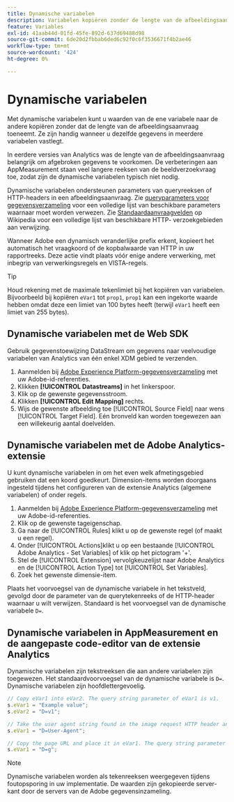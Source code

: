 ```yaml
---
title: Dynamische variabelen
description: Variabelen kopiëren zonder de lengte van de afbeeldingsaanvraag te verhogen.
feature: Variables
exl-id: 41aab44d-01fd-45fe-892d-637d69488d98
source-git-commit: 6de20d2fbbab6ded6c92f0c6f3536671f4b2ae46
workflow-type: tm+mt
source-wordcount: '424'
ht-degree: 0%

---
```


# Dynamische variabelen

Met dynamische variabelen kunt u waarden van de ene variabele naar de andere kopiëren zonder dat de lengte van de afbeeldingsaanvraag toeneemt. Ze zijn handig wanneer u dezelfde gegevens in meerdere variabelen vastlegt.

In eerdere versies van Analytics was de lengte van de afbeeldingsaanvraag belangrijk om afgebroken gegevens te voorkomen. De verbeteringen aan AppMeasurement staan veel langere reeksen van de beeldverzoekvraag toe, zodat zijn de dynamische variabelen typisch niet nodig.

Dynamische variabelen ondersteunen parameters van queryreeksen of HTTP-headers in een afbeeldingsaanvraag. Zie [queryparameters voor gegevensverzameling](../../validate/query-parameters.md) voor een volledige lijst van beschikbare parameters waarnaar moet worden verwezen. Zie [Standaardaanvraagvelden](https://en.wikipedia.org/wiki/List_of_HTTP_header_fields#Request_fields) op Wikipedia voor een volledige lijst van beschikbare HTTP- verzoekgebieden aan verwijzing.

Wanneer Adobe een dynamisch veranderlijke prefix erkent, kopieert het automatisch het vraagkoord of de kopbalwaarde van HTTP in uw rapportreeks. Deze actie vindt plaats vóór enige andere verwerking, met inbegrip van verwerkingsregels en VISTA-regels.

>[!TIP]
>
>Houd rekening met de maximale tekenlimiet bij het kopiëren van variabelen. Bijvoorbeeld bij kopiëren `eVar1` tot `prop1`, `prop1` kan een ingekorte waarde hebben omdat deze een limiet van 100 bytes heeft (terwijl `eVar1` heeft een limiet van 255 bytes).

## Dynamische variabelen met de Web SDK

Gebruik gegevenstoewijzing DataStream om gegevens naar veelvoudige variabelen van Analytics van één enkel XDM gebied te verzenden.

1. Aanmelden bij [Adobe Experience Platform-gegevensverzameling](https://experience.adobe.com/data-collection) met uw Adobe-id-referenties.
1. Klikken **[!UICONTROL Datastreams]** in het linkerspoor.
1. Klik op de gewenste gegevensstroom.
1. Klikken **[!UICONTROL Edit Mapping]** rechts.
1. Wijs de gewenste afbeelding toe [!UICONTROL Source Field] naar wens [!UICONTROL Target Field]. Eén bronveld kan worden toegewezen aan een willekeurig aantal doelvelden.

## Dynamische variabelen met de Adobe Analytics-extensie

U kunt dynamische variabelen in om het even welk afmetingsgebied gebruiken dat een koord goedkeurt. Dimension-items worden doorgaans ingesteld tijdens het configureren van de extensie Analytics (algemene variabelen) of onder regels.

1. Aanmelden bij [Adobe Experience Platform-gegevensverzameling](https://experience.adobe.com/data-collection) met uw Adobe-id-referenties.
2. Klik op de gewenste tageigenschap.
3. Ga naar de [!UICONTROL Rules] klikt u op de gewenste regel (of maakt u een regel).
4. Onder [!UICONTROL Actions]klikt u op een bestaande [!UICONTROL Adobe Analytics - Set Variables] of klik op het pictogram &#39;+&#39;.
5. Stel de [!UICONTROL Extension] vervolgkeuzelijst naar Adobe Analytics en de [!UICONTROL Action Type] tot [!UICONTROL Set Variables].
6. Zoek het gewenste dimensie-item.

Plaats het voorvoegsel van de dynamische variabele in het tekstveld, gevolgd door de parameter van de querytekenreeks of de HTTP-header waarnaar u wilt verwijzen. Standaard is het voorvoegsel van de dynamische variabele `D=`.

## Dynamische variabelen in AppMeasurement en de aangepaste code-editor van de extensie Analytics

Dynamische variabelen zijn tekstreeksen die aan andere variabelen zijn toegewezen. Het standaardvoorvoegsel van de dynamische variabele is `D=`. Dynamische variabelen zijn hoofdlettergevoelig.

```js
// Copy eVar1 into eVar2. The query string parameter of eVar1 is v1.
s.eVar1 = "Example value";
s.eVar2 = "D=v1";

// Take the user agent string found in the image request HTTP header and place it in eVar1.
s.eVar1 = "D=User-Agent";

// Copy the page URL and place it in eVar1. The query string parameter of page URL is g.
s.eVar1 = "D=g";
```

>[!NOTE]
>
>Dynamische variabelen worden als tekenreeksen weergegeven tijdens foutopsporing in uw implementatie. De waarden zijn gekopieerde server-kant door de servers van de Adobe gegevensinzameling.
